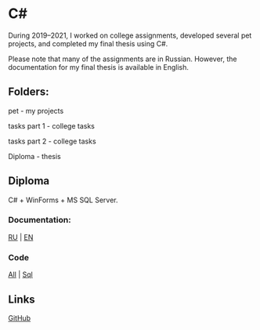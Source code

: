 # C#
During 2019–2021, I worked on college assignments, developed several pet projects, and completed my final thesis using C#.

Please note that many of the assignments are in Russian. However, the documentation for my final thesis is available in English.

## Folders:
pet - my projects

tasks part 1 - college tasks

tasks part 2 - college tasks

Diploma - thesis
## Diploma 
C# + WinForms + MS SQL Server.
### Documentation: 
[RU](https://github.com/kramkvol/C-sharp/tree/main/Diploma/%D0%94%D0%BE%D0%BA%D1%83%D0%BC%D0%B5%D0%BD%D1%82%D1%8B) | [EN](https://github.com/kramkvol/C-sharp/tree/main/Diploma/translated)
### Code 
[All](https://github.com/kramkvol/C-sharp/tree/main/Diploma/%D0%A1%D0%B0%D0%BB%D0%BE%D0%BD) | 
[Sql](https://github.com/kramkvol/Csharp/blob/main/Diploma/%D0%A1%D0%B0%D0%BB%D0%BE%D0%BD/%D0%A1%D0%B0%D0%BB%D0%BE%D0%BD%20%D0%BA%D1%80%D0%B0%D1%81%D0%BE%D1%82%D1%8B.sql)
## Links
[GitHub](https://github.com/kramkvol/C-sharp/tree/main)
